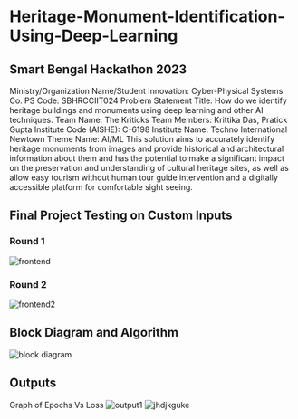 # Heritage-Monument-Identification-Using-Deep-Learning
## Smart Bengal Hackathon 2023
Ministry/Organization Name/Student Innovation: Cyber-Physical Systems Co.
PS Code: SBHRCCIIT024
Problem Statement Title: How do we identify heritage buildings and monuments using
deep learning and other AI techniques.
Team Name: The Kriticks
Team Members: Krittika Das, Pratick Gupta
Institute Code (AISHE): C-6198
Institute Name: Techno International Newtown
Theme Name: AI/ML
This solution aims to accurately identify heritage monuments from images and provide historical and architectural information about them and has the potential to make a significant impact on the preservation and understanding of cultural heritage sites, as well as allow easy tourism without human tour guide intervention and a digitally accessible platform for comfortable sight seeing.

## Final Project Testing on Custom Inputs
### Round 1
![frontend](https://user-images.githubusercontent.com/91937177/235076008-1560dd86-0e0e-451f-a0c6-3e36e8621b05.png)
### Round 2
![frontend2](https://user-images.githubusercontent.com/91937177/235076139-07384201-92d7-4d22-bd85-e1853def207f.png)


## Block Diagram and Algorithm
![block diagram](https://user-images.githubusercontent.com/91937177/227296579-2b919aeb-64c7-4e54-80c3-696634305e5c.png)
## Outputs
Graph of Epochs Vs Loss
![output1](https://user-images.githubusercontent.com/91937177/227297132-fdb65d32-ebe6-496a-a3b1-819a3609b777.png)
![jhdjkguke](https://user-images.githubusercontent.com/91937177/227298908-5a8f3345-31ae-424e-b7cd-13289c82c5a6.png)


